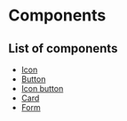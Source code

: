 Components
==========

List of components
------------------

* [Icon](/components/icon.md)
* [Button](/components/button.md)
* [Icon button](/components/icon-button.md)
* [Card](/components/card.md)
* [Form](/components/form.md)
